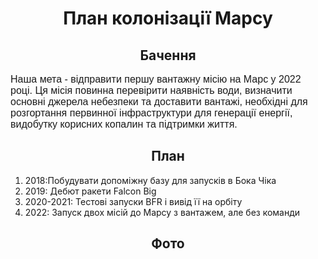 <!DOCTYPE html>
<html lang="uk">
<head>
<title>План колонізації Марсу</title>
</head>
<body>
<h1 style="text-align: center;">План колонізації Марсу</h1>
<h2 style="text-align: center;">Бачення</h2>
<p style="font-family: Arial;font-size: 16px;">
  Наша мета - відправити першу вантажну місію на Марс у 2022 році. Ця місія повинна перевірити наявність води, визначити основні джерела небезпеки та доставити вантажі, необхідні для розгортання первинної інфраструктури для генерації енергії, видобутку корисних копалин та підтримки життя.
  </p>
<h2 style="text-align: center;">План</h2>
<ol>
  <li>2018:Побудувати допоміжну базу для запусків в Бока Чіка</li>
<li>2019: Дебют ракети Falcon Big</li>
<li>2020-2021: Тестові запуски BFR і вивід її на орбіту</li>
<li>2022: Запуск двох місій до Марсу з вантажем, але без команди</li>
</ol>

<h2 style="text-align: center;">Фото</h2>
